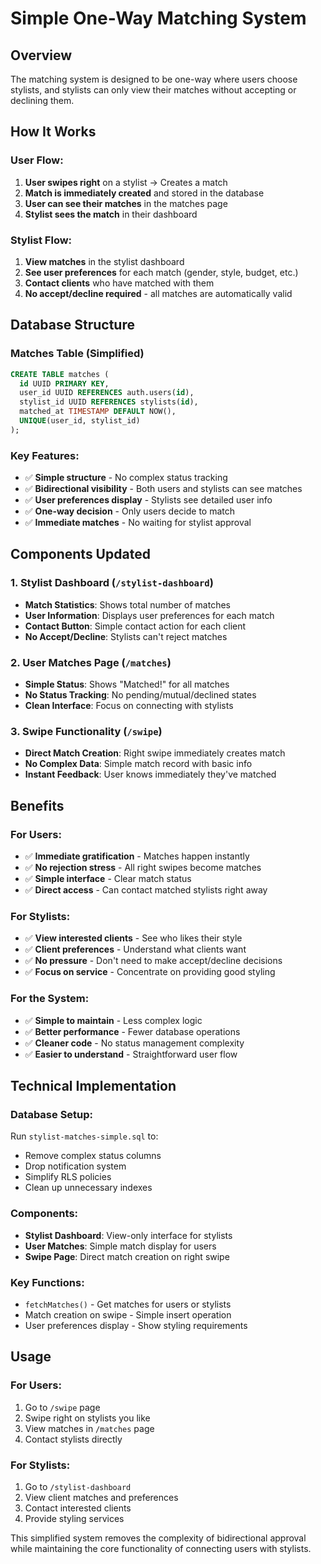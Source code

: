 # Simple One-Way Matching System

## Overview
The matching system is designed to be one-way where users choose stylists, and stylists can only view their matches without accepting or declining them.

## How It Works

### User Flow:
1. **User swipes right** on a stylist → Creates a match
2. **Match is immediately created** and stored in the database
3. **User can see their matches** in the matches page
4. **Stylist sees the match** in their dashboard

### Stylist Flow:
1. **View matches** in the stylist dashboard
2. **See user preferences** for each match (gender, style, budget, etc.)
3. **Contact clients** who have matched with them
4. **No accept/decline required** - all matches are automatically valid

## Database Structure

### Matches Table (Simplified)
```sql
CREATE TABLE matches (
  id UUID PRIMARY KEY,
  user_id UUID REFERENCES auth.users(id),
  stylist_id UUID REFERENCES stylists(id),
  matched_at TIMESTAMP DEFAULT NOW(),
  UNIQUE(user_id, stylist_id)
);
```

### Key Features:
- ✅ **Simple structure** - No complex status tracking
- ✅ **Bidirectional visibility** - Both users and stylists can see matches
- ✅ **User preferences display** - Stylists see detailed user info
- ✅ **One-way decision** - Only users decide to match
- ✅ **Immediate matches** - No waiting for stylist approval

## Components Updated

### 1. Stylist Dashboard (`/stylist-dashboard`)
- **Match Statistics**: Shows total number of matches
- **User Information**: Displays user preferences for each match
- **Contact Button**: Simple contact action for each client
- **No Accept/Decline**: Stylists can't reject matches

### 2. User Matches Page (`/matches`)
- **Simple Status**: Shows "Matched!" for all matches
- **No Status Tracking**: No pending/mutual/declined states
- **Clean Interface**: Focus on connecting with stylists

### 3. Swipe Functionality (`/swipe`)
- **Direct Match Creation**: Right swipe immediately creates match
- **No Complex Data**: Simple match record with basic info
- **Instant Feedback**: User knows immediately they've matched

## Benefits

### For Users:
- ✅ **Immediate gratification** - Matches happen instantly
- ✅ **No rejection stress** - All right swipes become matches
- ✅ **Simple interface** - Clear match status
- ✅ **Direct access** - Can contact matched stylists right away

### For Stylists:
- ✅ **View interested clients** - See who likes their style
- ✅ **Client preferences** - Understand what clients want
- ✅ **No pressure** - Don't need to make accept/decline decisions
- ✅ **Focus on service** - Concentrate on providing good styling

### For the System:
- ✅ **Simple to maintain** - Less complex logic
- ✅ **Better performance** - Fewer database operations
- ✅ **Cleaner code** - No status management complexity
- ✅ **Easier to understand** - Straightforward user flow

## Technical Implementation

### Database Setup:
Run `stylist-matches-simple.sql` to:
- Remove complex status columns
- Drop notification system
- Simplify RLS policies
- Clean up unnecessary indexes

### Components:
- **Stylist Dashboard**: View-only interface for stylists
- **User Matches**: Simple match display for users
- **Swipe Page**: Direct match creation on right swipe

### Key Functions:
- `fetchMatches()` - Get matches for users or stylists
- Match creation on swipe - Simple insert operation
- User preferences display - Show styling requirements

## Usage

### For Users:
1. Go to `/swipe` page
2. Swipe right on stylists you like
3. View matches in `/matches` page
4. Contact stylists directly

### For Stylists:
1. Go to `/stylist-dashboard`
2. View client matches and preferences
3. Contact interested clients
4. Provide styling services

This simplified system removes the complexity of bidirectional approval while maintaining the core functionality of connecting users with stylists. 